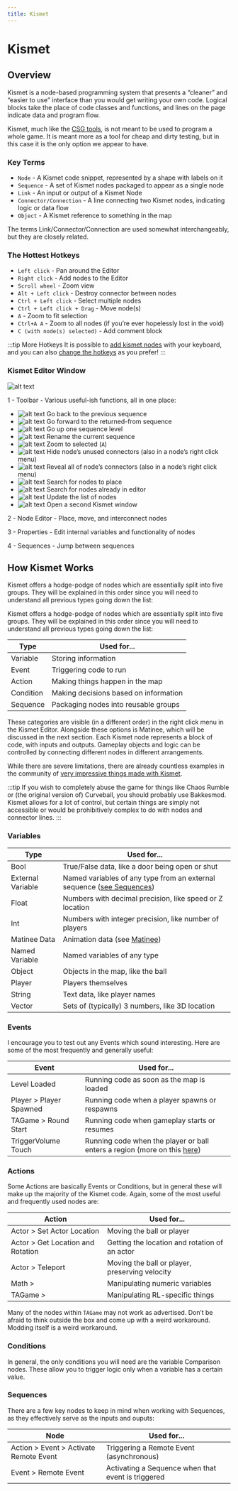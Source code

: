 ```yaml
---
title: Kismet
---
```

# Kismet

## Overview

Kismet is a node-based programming system that presents a “cleaner” and “easier to use” interface than you would get writing your own code. Logical blocks take the place of code classes and functions, and lines on the page indicate data and program flow.

Kismet, much like the [CSG tools](../udk/01_csg), is not meant to be used to program a whole game. It is meant more as a tool for cheap and dirty testing, but in this case it is the only option we appear to have.

### Key Terms

* `Node` - A Kismet code snippet, represented by a shape with labels on it
* `Sequence` - A set of Kismet nodes packaged to appear as a single node
* `Link` - An input or output of a Kismet Node
* `Connector/Connection` - A line connecting two Kismet nodes, indicating logic or data flow
* `Object` - A Kismet reference to something in the map

The terms Link/Connector/Connection are used somewhat interchangeably, but they are closely related.

### The Hottest Hotkeys

* `Left click` - Pan around the Editor
* `Right click` - Add nodes to the Editor
* `Scroll wheel` - Zoom view
* `Alt + Left click` - Destroy connector between nodes
* `Ctrl + Left click` - Select multiple nodes
* `Ctrl + Left click + Drag` - Move node(s)
* `A` - Zoom to fit selection
* `Ctrl+A A` - Zoom to all nodes (if you’re ever hopelessly lost in the void)
* `C (with node(s) selected)` - Add comment block

:::tip More Hotkeys
It is possible to [add kismet nodes](https://docs.unrealengine.com/udk/Three/KismetUserGuide.html#Hotkeys) with your keyboard, and you can also [change the hotkeys](../misc/08_custom_udk.html#udk-custom-keys) as you prefer!
:::

### Kismet Editor Window <Badge text="important" type="tip"/>

![alt text](/images/kismet/guide/image18.png "Nice and simple")

1 - Toolbar - Various useful-ish functions, all in one place:

* ![alt text](/images/kismet/guide/image87.png) Go back to the previous sequence
* ![alt text](/images/kismet/guide/image242.png) Go forward to the returned-from sequence
* ![alt text](/images/kismet/guide/image154.png) Go up one sequence level
* ![alt text](/images/kismet/guide/image62.png) Rename the current sequence
* ![alt text](/images/kismet/guide/image188.png) Zoom to selected (`A`)
* ![alt text](/images/kismet/guide/image208.png) Hide node’s unused connectors (also in a node’s right click menu)
* ![alt text](/images/kismet/guide/image19.png) Reveal all of node’s connectors (also in a node’s right click menu)
* ![alt text](/images/kismet/guide/image17.png) Search for nodes to place
* ![alt text](/images/kismet/guide/image36.png) Search for nodes already in editor
* ![alt text](/images/kismet/guide/image182.png) Update the list of nodes
* ![alt text](/images/kismet/guide/image249.png) Open a second Kismet window

2 - Node Editor - Place, move, and interconnect nodes

3 - Properties - Edit internal variables and functionality of nodes

4 - Sequences - Jump between sequences

## How Kismet Works

Kismet offers a hodge-podge of nodes which are essentially split into five groups. They will be explained in this order since you will need to understand all previous types going down the list:

Kismet offers a hodge-podge of nodes which are essentially split into five groups. They will be explained in this order since you will need to understand all previous types going down the list:

| Type      | Used for...                           |
| --------- | ------------------------------------- |
| Variable  | Storing information                   |
| Event     | Triggering code to run                |
| Action    | Making things happen in the map       |
| Condition | Making decisions based on information |
| Sequence  | Packaging nodes into reusable groups  |

These categories are visible (in a different order) in the right click menu in the Kismet Editor. Alongside these options is Matinee, which will be discussed in the next section. Each Kismet node represents a block of code, with inputs and outputs. Gameplay objects and logic can be controlled by connecting different nodes in different arrangements.

While there are severe limitations, there are already countless examples in the community of [very impressive things made with Kismet](https://github.com/RocketLeagueMapmaking/Kismet).

:::tip
If you wish to completely abuse the game for things like Chaos Rumble or (the original version of) Curveball, you should probably use Bakkesmod. Kismet allows for a lot of control, but certain things are simply not accessible or would be prohibitively complex to do with nodes and connector lines.
:::

### Variables

| Type              | Used for...                                                                                       |
| ----------------- | ------------------------------------------------------------------------------------------------- |
| Bool              | True/False data, like a door being open or shut                                                   |
| External Variable | Named variables of any type from an external sequence ([see Sequences](01_kismet.html#sequences)) |
| Float             | Numbers with decimal precision, like speed or Z location                                          |
| Int               | Numbers with integer precision, like number of players                                            |
| Matinee Data      | Animation data (see [Matinee](../udk/18_matinee))                                                 |
| Named Variable    | Named variables of any type                                                                       |
| Object            | Objects in the map, like the ball                                                                 |
| Player            | Players themselves                                                                                |
| String            | Text data, like player names                                                                      |
| Vector            | Sets of (typically) 3 numbers, like 3D location                                                   |

### Events

I encourage you to test out any Events which sound interesting. Here are some of the most frequently and generally useful:

| Event                   | Used for...                                                                            |
| ----------------------- | -------------------------------------------------------------------------------------- |
| Level Loaded            | Running code as soon as the map is loaded                                              |
| Player > Player Spawned | Running code when a player spawns or respawns                                          |
| TAGame > Round Start    | Running code when gameplay starts or resumes                                           |
| TriggerVolume Touch     | Running code when the player or ball enters a region (more on this [here](03_trigger)) |

### Actions

Some Actions are basically Events or Conditions, but in general these will make up the majority of the Kismet code. Again, some of the most useful and frequently used nodes are:

| Action                            | Used for...                                    |
| --------------------------------- | ---------------------------------------------- |
| Actor > Set Actor Location        | Moving the ball or player                      |
| Actor > Get Location and Rotation | Getting the location and rotation of an actor  |
| Actor > Teleport                  | Moving the ball or player, preserving velocity |
| Math >                            | Manipulating numeric variables                 |
| TAGame >                          | Manipulating RL-specific things                |

Many of the nodes within `TAGame` may not work as advertised. Don’t be afraid to think outside the box and come up with a weird workaround. Modding itself is a weird workaround.

### Conditions

In general, the only conditions you will need are the variable Comparison nodes. These allow you to trigger logic only when a variable has a certain value.

### Sequences

There are a few key nodes to keep in mind when working with Sequences, as they effectively serve as the inputs and ouputs:

| Node                                   | Used for...                                        |
| -------------------------------------- | -------------------------------------------------- |
| Action > Event > Activate Remote Event | Triggering a Remote Event (asynchronous)           |
| Event > Remote Event                   | Activating a Sequence when that event is triggered |
